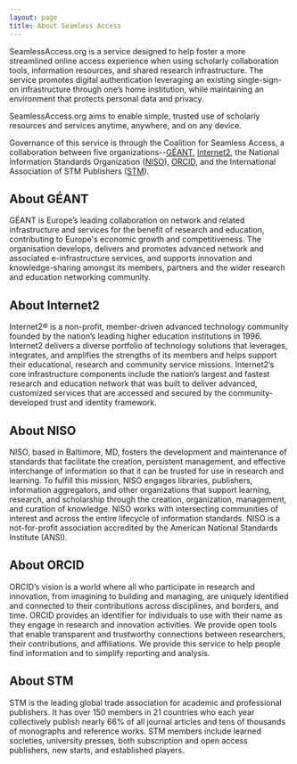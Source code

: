 ```yaml
---
layout: page
title: About Seamless Access
---
```


SeamlessAccess.org is a service designed to help foster a more streamlined online access experience when using scholarly collaboration tools, information resources, and shared research infrastructure. The service promotes digital authentication leveraging an existing single-sign-on infrastructure through one’s home institution, while maintaining an environment that protects personal data and privacy. 

SeamlessAccess.org aims to enable simple, trusted use of scholarly resources and services anytime, anywhere, and on any device.

Governance of this service is through the Coalition for Seamless Access, a collaboration between five organizations--[GÉANT](https://geant.org), [Internet2](https://internet2.edu), the National Information Standards Organization ([NISO](https://niso.org)), [ORCID](https://orcid.org), and the International Association of STM Publishers ([STM](https://stm-assoc.org)).


## About GÉANT
GÉANT is Europe’s leading collaboration on network and related infrastructure and services for the benefit of research and education, contributing to Europe's economic growth and competitiveness. The organisation develops, delivers and promotes advanced network and associated e-infrastructure services, and supports innovation and knowledge-sharing amongst its members, partners and the wider research and education networking community. 

## About Internet2
Internet2® is a non-profit, member-driven advanced technology community founded by the nation’s leading higher education institutions in 1996. Internet2 delivers a diverse portfolio of technology solutions that leverages, integrates, and amplifies the strengths of its members and helps support their educational, research and community service missions. Internet2’s core infrastructure components include the nation’s largest and fastest research and education network that was built to deliver advanced, customized services that are accessed and secured by the community-developed trust and identity framework. 

## About NISO
NISO, based in Baltimore, MD, fosters the development and maintenance of standards that facilitate the creation, persistent management, and effective interchange of information so that it can be trusted for use in research and learning. To fulfill this mission, NISO engages libraries, publishers, information aggregators, and other organizations that support learning, research, and scholarship through the creation, organization, management, and curation of knowledge. NISO works with intersecting communities of interest and across the entire lifecycle of information standards. NISO is a not-for-profit association accredited by the American National Standards Institute (ANSI). 

## About ORCID
ORCID’s vision is a world where all who participate in research and innovation, from imagining to building and managing, are uniquely identified and connected to their contributions across disciplines, and borders, and time. ORCID provides an identifier for individuals to use with their name as they engage in research and innovation activities. We provide open tools that enable transparent and trustworthy connections between researchers, their contributions, and affiliations. We provide this service to help people find information and to simplify reporting and analysis.

## About STM
STM is the leading global trade association for academic and professional publishers. It has over 150 members in 21 countries who each year collectively publish nearly 66% of all journal articles and tens of thousands of monographs and reference works. STM members include learned societies, university presses, both subscription and open access publishers, new starts, and established players.  






 
